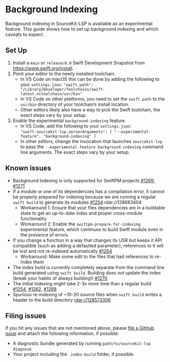 # Background Indexing

Background indexing in SourceKit-LSP is available as an experimental feature. This guide shows how to set up background indexing and which caveats to expect.

## Set Up

1. Install a `main` or `release/6.0` Swift Development Snapshot from https://www.swift.org/install.
2. Point your editor to the newly installed toolchain.
   - In VS Code on macOS this can be done by adding the following to your `settings.json`: `"swift.path": "/Library/Developer/Toolchains/swift-latest.xctoolchain/usr/bin"`
   - In VS Code on other platforms, you need to set the `swift.path` to the `usr/bin` directory of your toolchain’s install location.
   - Other editors likely also have a way to pick the Swift toolchain, the exact steps vary by your setup.
3. Enable the experimental `background-indexing` feature.
   - In VS Code, add the following to your `settings.json`: `"swift.sourcekit-lsp.serverArguments": [ "--experimental-feature", "background-indexing" ]`
   - In other editors, change the invocation that launches `sourcekit-lsp` to pass the `--experimental-feature background-indexing` command line arguments. The exact steps vary by your setup.

## Known issues

- Background Indexing is only supported for SwiftPM projects [#1269](https://github.com/swiftlang/sourcekit-lsp/issues/1269), [#1271](https://github.com/swiftlang/sourcekit-lsp/issues/1271)
- If a module or one of its dependencies has a compilation error, it cannot be properly prepared for indexing because we are running a regular `swift build` to generate its modules [#1254](https://github.com/swiftlang/sourcekit-lsp/issues/1254) rdar://128683404
  - Workaround 1: Ensure that your files dependencies are in a buildable state to get an up-to-date index and proper cross-module functionality
  - Workaround 2: Enable the `swiftpm-prepare-for-indexing` experimental feature, which continues to build Swift module even in the presence of errors.
- If you change a function in a way that changes its USR but keeps it API compatible (such as adding a defaulted parameter), references to it will be lost and not re-indexed automatically [#1264](https://github.com/swiftlang/sourcekit-lsp/issues/1264)
  - Workaround: Make some edit to the files that had references to re-index them
- The index build is currently completely separate from the command line build generated using `swift build`. Building *does not* update the index (break your habits of always building!) [#1270](https://github.com/swiftlang/sourcekit-lsp/issues/1270)
- The initial indexing might take 2-3x more time than a regular build [#1254](https://github.com/swiftlang/sourcekit-lsp/issues/1254), [#1262](https://github.com/swiftlang/sourcekit-lsp/issues/1262), [#1268](https://github.com/swiftlang/sourcekit-lsp/issues/1268)
- Spurious re-indexing of ~10-20 source files when `swift build` writes a header to the build directory [rdar://128573306](rdar://128573306)

## Filing issues

If you hit any issues that are not mentioned above, please [file a GitHub issue](https://github.com/swiftlang/sourcekit-lsp/issues/new/choose) and attach the following information, if possible:
- A diagnostic bundle generated by running `path/to/sourcekit-lsp diagnose`.
- Your project including the `.index-build` folder, if possible.
